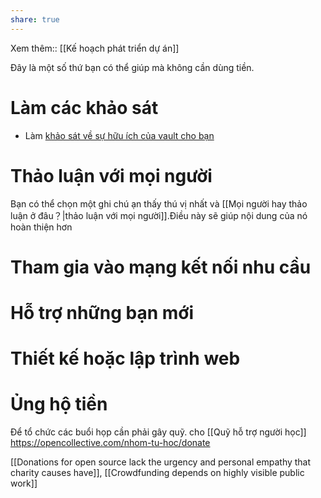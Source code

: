 ```yaml
---
share: true
---
```

Xem thêm:: [[Kế hoạch phát triển dự án]]

Đây là một số thứ bạn có thể giúp mà không cần dùng tiền. 
# Làm các khảo sát
- Làm [khảo sát về sự hữu ích của vault cho bạn](https://quảcầu.cc/khao-sat-nguoi-dung-vault-nhap-mon-obsidian/?utm_source=Vault+%C2%BB+Nh%E1%BA%ADp+m%C3%B4n+Obsidian+%C2%BB+Trang+ch%E1%BB%A7&utm_medium=Giai+%C4%91o%E1%BA%A1n+2)

# Thảo luận với mọi người
Bạn có thể chọn một ghi chú ạn thấy thú vị nhất và [[Mọi người hay thảo luận ở đâu？|thảo luận với mọi người]].Điều này sẽ giúp nội dung của nó hoàn thiện hơn

# Tham gia vào mạng kết nối nhu cầu
# Hỗ trợ những bạn mới
# Thiết kế hoặc lập trình web 

# Ủng hộ tiền
Để tổ chức các buổi họp cần phải gây quỹ. cho [[Quỹ hỗ trợ người học]]
https://opencollective.com/nhom-tu-hoc/donate

[[Donations for open source lack the urgency and personal empathy that charity causes have]], [[Crowdfunding depends on highly visible public work]]

